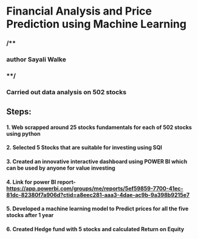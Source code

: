 # Financial Analysis and Price Prediction using Machine Learning 
### /**

### author Sayali Walke

### **/

### Carried out data analysis on 502 stocks

## Steps:
#### 1. Web scrapped around 25 stocks fundamentals for each of 502 stocks using python
#### 2. Selected 5 Stocks that are suitable for investing using SQl
#### 3. Created an innovative interactive dashboard using POWER BI which can be used by anyone for value investing
#### 4. Link for power BI report- https://app.powerbi.com/groups/me/reports/5ef59859-7700-41ec-81dc-82380f7a906d?ctid=a8eec281-aaa3-4dae-ac9b-9a398b9215e7
#### 5. Developed a machine learning model to Predict prices for all the five stocks after 1 year 
#### 6. Created Hedge fund with 5 stocks and calculated Return on Equity


